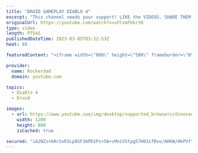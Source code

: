 ```yaml
---
title: "DRUID GAMEPLAY DIABLO 4"
excerpt: "This channel needs your support! LIKE the VIDEOS. SHARE THEM. SUBSCRIBE. COMMENT! Join our Discord Server!"
originalUrl: https://youtube.com/watch?v=uFCvmFbkrt0
type: video
length: PT54S
publishedDateTime: 2023-03-05T03:32:53Z
heat: 80

featuredContent: "<iframe width=\"800\" height=\"500\" frameborder=\"0\" src=\"https://www.youtube.com/embed/uFCvmFbkrt0\" allow=\"accelerometer; autoplay; encrypted-media; gyroscope; picture-in-picture\" allowfullscreen></iframe>"

provider:
  name: Rockerdad
  domain: youtube.com

topics:
  - Diablo 4
  - Druid

images:
  - url: https://www.youtube.com/img/desktop/supported_browsers/dinosaur.png
    width: 1200
    height: 800
    isCached: true

secured: "iA2NZs+bRrSxR1Lp0SF3mPD2Ps+5A+cMniVStpg57H03sfDvo/AHhW/HkPVftiCQy95VzDsJ6m4y/cf/8FAOijNxpGJuVPVWZSYHT+PxyfqdD+sw35aVfV+i7qKR09x6pWB9Vy26k3/QOM9GSvLy63ZKMeOqzHgERHLTeMgcrc2bi1wAR1m77qQHqWgUpazZrdNws34tQ0FLf5vgl+f5i+vzXI2K7/xhF8YKVzr1Q1UAnpcC5ump6XL+uHJHmlVtw96SgBxRU9Pj5xc6Dr1Y/j8A/NcZdxTmQLu7egs4lJNmMHBZIKtRLxqPFfNWCVJaKuBDniqlsi059GapuQJX7qq6W26jW8e6Nk8BcOzzTGGJKOZOv9kb5To7sxjs2W0wZlzdm/J3OWnFnHctmricgSHzP5uM5fGfWBMWpDzcLPU=;G8SLHIP6e4M0bUyCsPdMAQ=="
---
```


